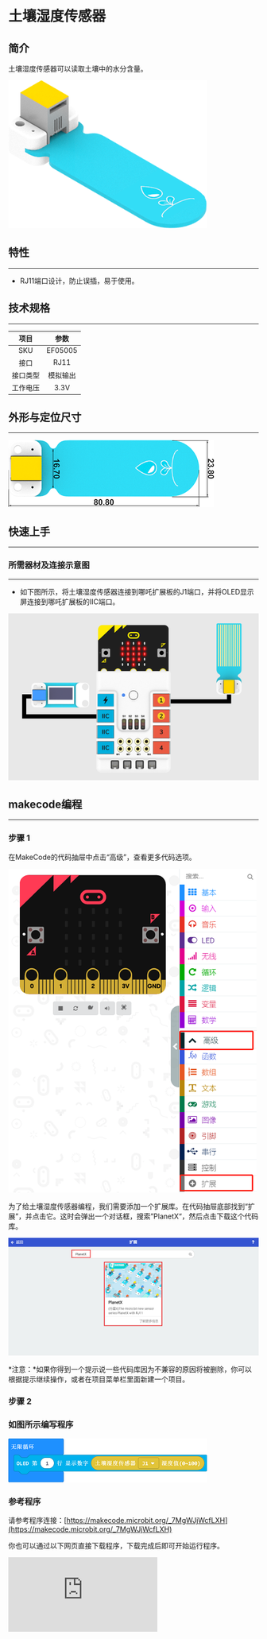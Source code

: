 # 土壤湿度传感器

## 简介
土壤湿度传感器可以读取土壤中的水分含量。

![](./images/05005_01.png)

## 特性
---
- RJ11端口设计，防止误插，易于使用。
## 技术规格
---

项目 | 参数
:-: | :-:
SKU|EF05005
接口|RJ11
接口类型|模拟输出
工作电压|3.3V






## 外形与定位尺寸
---


![](./images/05005_02.png)


## 快速上手
---

### 所需器材及连接示意图
---

- 如下图所示，将土壤湿度传感器连接到哪吒扩展板的J1端口，并将OLED显示屏连接到哪吒扩展板的IIC端口。


![](./images/05005_03.png)

## makecode编程
---

### 步骤 1
在MakeCode的代码抽屉中点击“高级”，查看更多代码选项。

![](./images/05001_04.png)

为了给土壤湿度传感器编程，我们需要添加一个扩展库。在代码抽屉底部找到“扩展”，并点击它。这时会弹出一个对话框，搜索”PlanetX“，然后点击下载这个代码库。

![](./images/05001_05.png)

*注意：*如果你得到一个提示说一些代码库因为不兼容的原因将被删除，你可以根据提示继续操作，或者在项目菜单栏里面新建一个项目。
### 步骤 2
### 如图所示编写程序

![](./images/05005_06.png)


### 参考程序
请参考程序连接：[https://makecode.microbit.org/_7MgWJjWcfLXH](https://makecode.microbit.org/_7MgWJjWcfLXH)

你也可以通过以下网页直接下载程序，下载完成后即可开始运行程序。

<div
    style={{
        position: 'relative',
        paddingBottom: '60%',
        overflow: 'hidden',
    }}
>
    <iframe
        src="https://makecode.microbit.org/_7MgWJjWcfLXH"
        frameborder="0"
        sandbox="allow-popups allow-forms allow-scripts allow-same-origin"
        style={{
            position: 'absolute',
            width: '100%',
            height: '100%',
        }}
    />
</div>
---

### 结果
- 通过OLED显示屏可以看到当前的土壤湿度值。

## python编程
---


### 步骤 1
为了方便的使用python对行星系列传感进行编程，我们可以使用已经编写好的库[PlanetX_MicroPython]，只需要调用函数并修改参数即可实现对应的功能。

下载压缩包并解压[PlanetX_MicroPython](https://github.com/lionyhw/PlanetX_MicroPython/archive/master.zip)

推荐使用官方平台：[Python editor](https://python.microbit.org/v/2.0)进行编程

![](./images/05001_07.png)

为了给土壤湿度传感器编程，我们需要添加enum.py和soilhumidity.py两个文件。点击Load/Save，然后点击Show Files（1）下拉菜单，再点击Add file在本地找到下载并解压完成的PlanetX_MicroPython文件夹，从中选择enum.py和soilhumidity.py添加进来。

![](./images/05001_08.png)
![](./images/05001_09.png)
![](./images/05005_10.png)

### 步骤 2
### 参考程序
```

from microbit import *
from enum import *
from soilhumidity import *

while True:
    soilhumidity = SOILHUMIDITY(J1)
    soilhumidity_value = int(soilhumidity.get_soilhumidity())
    display.scroll(str(soilhumidity_value))
```


### 结果
- 通过micro:bit上的LED矩阵可以看到当前土壤湿度值。
## 相关案例
---

## 技术文档
---
